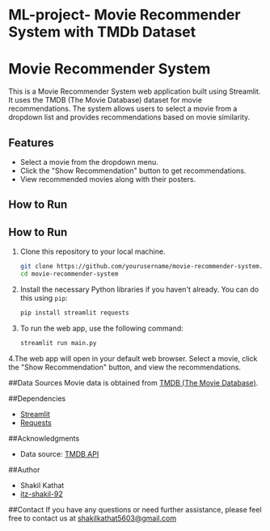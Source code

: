 # ML-project- Movie Recommender System with TMDb Dataset
# Movie Recommender System

This is a Movie Recommender System web application built using Streamlit. It uses the TMDB (The Movie Database) dataset for movie recommendations. The system allows users to select a movie from a dropdown list and provides recommendations based on movie similarity.

## Features

- Select a movie from the dropdown menu.
- Click the "Show Recommendation" button to get recommendations.
- View recommended movies along with their posters.

## How to Run

## How to Run

1. Clone this repository to your local machine.

   ```bash
   git clone https://github.com/yourusername/movie-recommender-system.git
   cd movie-recommender-system   

2. Install the necessary Python libraries if you haven't already. You can do this using `pip`:

   ```bash
   pip install streamlit requests

3. To run the web app, use the following command: 
   ```bash
   streamlit run main.py

4.The web app will open in your default web browser. Select a movie, click the "Show Recommendation" button, and view the recommendations.

##Data Sources
Movie data is obtained from [TMDB (The Movie Database)](https://www.kaggle.com/datasets/tmdb/tmdb-movie-metadata).


##Dependencies

- [Streamlit](https://streamlit.io/)
- [Requests]([https://streamlit.io/](https://docs.python-requests.org/en/latest/))

##Acknowledgments
- Data source: [TMDB API](https://developer.themoviedb.org/docs/getting-started)

##Author
- Shakil Kathat
- [itz-shakil-92](https://www.github.com/itz-shakil-92)

##Contact
If you have any questions or need further assistance, please feel free to contact us at shakilkathat5603@gmail.com
